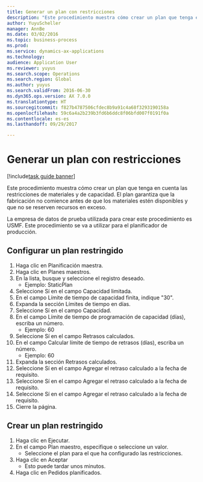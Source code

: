 ```yaml
--- 
title: Generar un plan con restricciones
description: "Este procedimiento muestra cómo crear un plan que tenga en cuenta las restricciones de materiales y de capacidad."
author: YuyuScheller
manager: AnnBe
ms.date: 03/02/2016
ms.topic: business-process
ms.prod: 
ms.service: dynamics-ax-applications
ms.technology: 
audience: Application User
ms.reviewer: yuyus
ms.search.scope: Operations
ms.search.region: Global
ms.author: yuyus
ms.search.validFrom: 2016-06-30
ms.dyn365.ops.version: AX 7.0.0
ms.translationtype: HT
ms.sourcegitcommit: f827b4787506cfdec8b9a91c4a68f3293190158a
ms.openlocfilehash: 59c6a4a2b239b3fd6b6ddc8f06bfd007f0191f0a
ms.contentlocale: es-es
ms.lasthandoff: 09/29/2017

---
```

# <a name="generate-a-constrained-plan"></a>Generar un plan con restricciones

[!include[task guide banner](../../includes/task-guide-banner.md)]

Este procedimiento muestra cómo crear un plan que tenga en cuenta las restricciones de materiales y de capacidad. El plan garantiza que la fabricación no comience antes de que los materiales estén disponibles y que no se reserven recursos en exceso. 

La empresa de datos de prueba utilizada para crear este procedimiento es USMF. Este procedimiento se va a utilizar para el planificador de producción.


## <a name="set-up-a-constrained-plan"></a>Configurar un plan restringido
1. Haga clic en Planificación maestra.
2. Haga clic en Planes maestros.
3. En la lista, busque y seleccione el registro deseado.
    * Ejemplo: StaticPlan  
4. Seleccione Sí en el campo Capacidad limitada.
5. En el campo Límite de tiempo de capacidad finita, indique "30".
6. Expanda la sección Límites de tiempo en días.
7. Seleccione Sí en el campo Capacidad.
8. En el campo Límite de tiempo de programación de capacidad (días), escriba un número.
    * Ejemplo: 60  
9. Seleccione Sí en el campo Retrasos calculados.
10. En el campo Calcular límite de tiempo de retrasos (días), escriba un número.
    * Ejemplo: 60  
11. Expanda la sección Retrasos calculados.
12. Seleccione Sí en el campo Agregar el retraso calculado a la fecha de requisito.
13. Seleccione Sí en el campo Agregar el retraso calculado a la fecha de requisito.
14. Seleccione Sí en el campo Agregar el retraso calculado a la fecha de requisito.
15. Cierre la página.

## <a name="create-a-constrained-plan"></a>Crear un plan restringido
1. Haga clic en Ejecutar.
2. En el campo Plan maestro, especifique o seleccione un valor.
    * Seleccione el plan para el que ha configurado las restricciones.  
3. Haga clic en Aceptar
    * Esto puede tardar unos minutos.  
4. Haga clic en Pedidos planificados.


